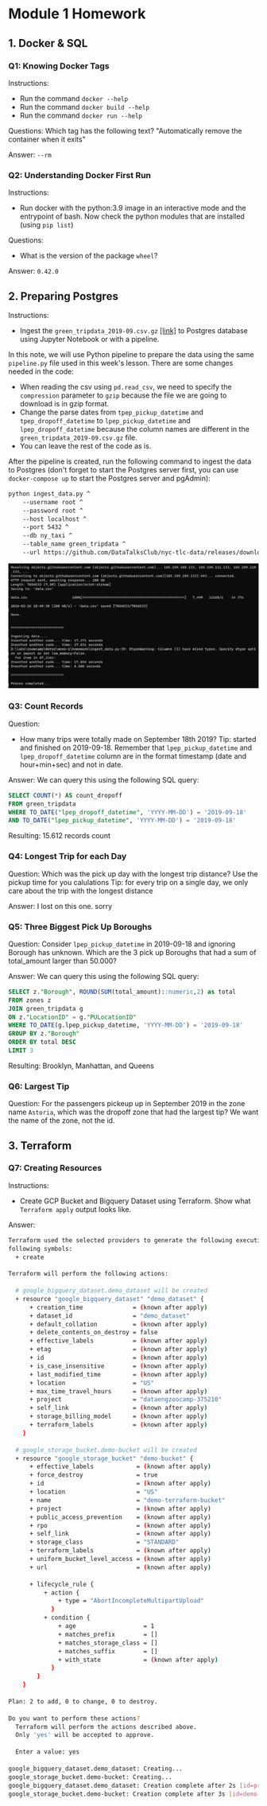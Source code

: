 # Module 1 Homework

## 1. Docker & SQL
### Q1: Knowing Docker Tags

Instructions:
- Run the command `docker --help`
- Run the command `docker build --help`
- Run the command `docker run --help`

Questions:
Which tag has the following text? "Automatically remove the container when it exits"

Answer: 
`--rm`

### Q2: Understanding Docker First Run
Instructions:
- Run docker with the python:3.9 image in an interactive mode and the entrypoint of bash. Now check the python modules that are installed (using `pip list`)

Questions:
- What is the version of the package `wheel`?

Answer:
`0.42.0`

## 2. Preparing Postgres

Instructions:
- Ingest the `green_tripdata_2019-09.csv.gz` [[link]](https://github.com/DataTalksClub/nyc-tlc-data/releases/download/green/green_tripdata_2019-09.csv.gz) to Postgres database using Jupyter Notebook or with a pipeline.

In this note, we will use Python pipeline to prepare the data using the same `pipeline.py` file used in this week's lesson. There are some changes needed in the code:
- When reading the csv using `pd.read_csv`, we need to specify the `compression` parameter to `gzip` because the file we are going to download is in gzip format.
- Change the parse dates from `tpep_pickup_datetime` and `tpep_dropoff_datetime` to `lpep_pickup_datetime` and `lpep_dropoff_datetime` because the column names are different in the `green_tripdata_2019-09.csv.gz` file.
- You can leave the rest of the code as is.

After the pipeline is created, run the following command to ingest the data to Postgres (don't forget to start the Postgres server first, you can use `docker-compose up` to start the Postgres server and pgAdmin):

```bash
python ingest_data.py ^
    --username root ^
    --password root ^
    --host localhost ^
    --port 5432 ^
    --db ny_taxi ^
    --table_name green_tripdata ^
    --url https://github.com/DataTalksClub/nyc-tlc-data/releases/download/green/green_tripdata_2019-09.csv.gz
```
![Ingesting data green trip data to Postgres](../img/ingest-green-trip-data.png)

### Q3: Count Records

Question:
- How many trips were totally made on September 18th 2019?
Tip: started and finished on 2019-09-18. Remember that `lpep_pickup_datetime` and `lpep_dropoff_datetime` column are in the format timestamp (date and hour+min+sec) and not in date.

Answer:
We can query this using the following SQL query:
```sql
SELECT COUNT(*) AS count_dropoff
FROM green_tripdata
WHERE TO_DATE("lpep_dropoff_datetime", 'YYYY-MM-DD') = '2019-09-18'
AND TO_DATE("lpep_pickup_datetime", 'YYYY-MM-DD') = '2019-09-18'
```

Resulting: 15.612 records count

### Q4: Longest Trip for each Day

Question:
Which was the pick up day with the longest trip distance? Use the pickup time for you calulations
Tip: for every trip on a single day, we only care about the trip with the longest distance

Answer:
I lost on this one. sorry

### Q5: Three Biggest Pick Up Boroughs

Question:
Consider `lpep_pickup_datetime` in 2019-09-18 and ignoring Borough has unknown. Which are the 3 pick up Boroughs that had a sum of total_amount larger than 50.000?

Answer:
We can query this using the following SQL query:
```sql
SELECT z."Borough", ROUND(SUM(total_amount)::numeric,2) as total
FROM zones z
JOIN green_tripdata g
ON z."LocationID" = g."PULocationID"
WHERE TO_DATE(g.lpep_pickup_datetime, 'YYYY-MM-DD') = '2019-09-18'
GROUP BY z."Borough"
ORDER BY total DESC
LIMIT 3
```

Resulting: Brooklyn, Manhattan, and Queens

### Q6: Largest Tip

Question:
For the passengers pickeup up in September 2019 in the zone name `Astoria`, which was the dropoff zone that had the largest tip? We want the name of the zone, not the id.


## 3. Terraform
### Q7: Creating Resources


Instructions:
- Create GCP Bucket and Bigquery Dataset using Terraform. Show what `Terraform apply` output looks like.

Answer:
```bash
Terraform used the selected providers to generate the following execution plan. Resource actions are indicated with the
following symbols:
  + create

Terraform will perform the following actions:

  # google_bigquery_dataset.demo_dataset will be created
  + resource "google_bigquery_dataset" "demo_dataset" {
      + creation_time              = (known after apply)
      + dataset_id                 = "demo_dataset"
      + default_collation          = (known after apply)
      + delete_contents_on_destroy = false
      + effective_labels           = (known after apply)
      + etag                       = (known after apply)
      + id                         = (known after apply)
      + is_case_insensitive        = (known after apply)
      + last_modified_time         = (known after apply)
      + location                   = "US"
      + max_time_travel_hours      = (known after apply)
      + project                    = "dataengzoocamp-375210"
      + self_link                  = (known after apply)
      + storage_billing_model      = (known after apply)
      + terraform_labels           = (known after apply)
    }

  # google_storage_bucket.demo-bucket will be created
  + resource "google_storage_bucket" "demo-bucket" {
      + effective_labels            = (known after apply)
      + force_destroy               = true
      + id                          = (known after apply)
      + location                    = "US"
      + name                        = "demo-terraform-bucket"
      + project                     = (known after apply)
      + public_access_prevention    = (known after apply)
      + rpo                         = (known after apply)
      + self_link                   = (known after apply)
      + storage_class               = "STANDARD"
      + terraform_labels            = (known after apply)
      + uniform_bucket_level_access = (known after apply)
      + url                         = (known after apply)

      + lifecycle_rule {
          + action {
              + type = "AbortIncompleteMultipartUpload"
            }
          + condition {
              + age                   = 1
              + matches_prefix        = []
              + matches_storage_class = []
              + matches_suffix        = []
              + with_state            = (known after apply)
            }
        }
    }

Plan: 2 to add, 0 to change, 0 to destroy.

Do you want to perform these actions?
  Terraform will perform the actions described above.
  Only 'yes' will be accepted to approve.

  Enter a value: yes

google_bigquery_dataset.demo_dataset: Creating...
google_storage_bucket.demo-bucket: Creating...
google_bigquery_dataset.demo_dataset: Creation complete after 2s [id=projects/dataengzoocamp-375210/datasets/demo_dataset]
google_storage_bucket.demo-bucket: Creation complete after 3s [id=demo-terraform-bucket]
```